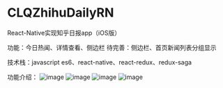 # CLQZhihuDailyRN
React-Native实现知乎日报app（iOS版）

功能：今日热闻、详情查看、侧边栏
待完善：侧边栏、首页新闻列表分组显示

技术栈：javascript es6、react-native、react-redux、redux-saga

功能介绍： 
![image](https://github.com/chy305chy/CLQZhihuDailyRN/tree/master/snapshots/1.jpg)
![image](https://github.com/chy305chy/CLQZhihuDailyRN/tree/master/snapshots/2.jpg)
![image](https://github.com/chy305chy/CLQZhihuDailyRN/tree/master/snapshots/3.jpg)
![image](https://github.com/chy305chy/CLQZhihuDailyRN/tree/master/snapshots/4.jpg)
